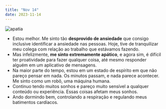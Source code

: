 ```yaml
---
title: "Nov 14"
date: 2023-11-14
---
```


![apatia](https://wl-incrivel.cf.tsp.li/resize/728x/webp/10d/d2f/8dabc35399a8ae9428ca655107.jpg.webp)

- Estou melhor. Me sinto tão **desprovido de ansiedade** que consigo inclusive identificar a ansiedade nas pessoas. Hoje, tive de tranquilizar meu colega com relação ao trabalho que estávamos fazendo.
- Mas infelizmente, **me sinto extremamente apático**, e agora sim, é difícil ter proatividade para fazer qualquer coisa, até mesmo responder alguém em um aplicativo de mensagens.
- Na maior parte do tempo, estou em um estado de espírito em que não pareço pensar em nada. Os minutos passam, e nada parece acontecer. Me sinto como um robô, uma máquina humana.
- Continuo tendo muitos sonhos e pareço muito sensível a qualquer conteúdo ou experiência. Essas coisas afetam meus sonhos.
- Ando dormindo bem, controlando a respiração e regulando meus batimentos cardíacos.
